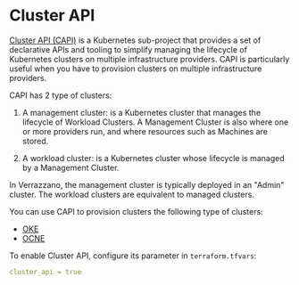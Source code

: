 [uri-capi]: https://cluster-api.sigs.k8s.io/
# Cluster API

[Cluster API (CAPI)][uri-capi] is a Kubernetes sub-project that provides a set of declarative APIs and tooling to simplify managing the lifecycle of Kubernetes clusters on multiple infrastructure providers. CAPI is particularly useful when you have to provision clusters on multiple infrastructure providers.

CAPI has 2 type of clusters:

1. A management cluster: is a Kubernetes cluster that manages the lifecycle of Workload Clusters. A Management Cluster is also where one or more providers run, and where resources such as Machines are stored.

2. A workload cluster: is a Kubernetes cluster whose lifecycle is managed by a Management Cluster.

In Verrazzano, the management cluster is typically deployed in an "Admin" cluster. The workload clusters are equivalent to managed clusters.

You can use CAPI to provision clusters the following type of clusters:

- [OKE](./advanced.md/oke.md)
- [OCNE](./advanced.md/ocne.md)

To enable Cluster API, configure its parameter in `terraform.tfvars`:

``` yaml
cluster_api = true
```
